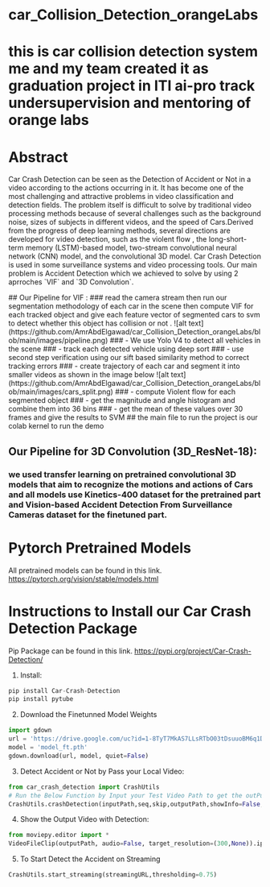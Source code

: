 # car_Collision_Detection_orangeLabs
# this is car collision detection system me and my team created it as graduation project in ITI ai-pro track undersupervision and mentoring of orange labs
<h1 color="green"><b>Abstract</b></h1>
<p>Car Crash Detection can be seen as the Detection of Accident or Not in a video according to the actions occurring in it. It has
become one of the most challenging and attractive problems in video classification and detection fields.
The problem itself is difficult to solve by traditional video processing methods because of several challenges such as
the background noise, sizes of subjects in different videos, and the speed of Cars.Derived from the progress of
deep learning methods, several directions are developed for video detection, such as the violent flow
, the long-short-term memory (LSTM)-based model, two-stream convolutional neural network (CNN) model, and the convolutional 3D model.
Car Crash Detection is used in some surveillance systems and video processing tools.
Our main problem is Accident Detection which we achieved to solve by using 2 aprroches `VIF` and `3D Convolution`.</p>
## Our Pipeline for VIF :
### read the camera stream then run our segmentation methodology of each car in the scene then compute VIF for each tracked object and give each feature vector of segmented cars to svm to detect whether this object has collision or not .
![alt text](https://github.com/AmrAbdElgawad/car_Collision_Detection_orangeLabs/blob/main/images/pipeline.png)
### - We use Yolo V4 to detect all vehicles in the scene 
### - track each detected vehicle using deep sort
### - use second step verification using our sift based similarity method to correct tracking errors
### - create trajectory of each car and segment it into smaller videos as shown in the image below
![alt text](https://github.com/AmrAbdElgawad/car_Collision_Detection_orangeLabs/blob/main/images/cars_split.png)
### - compute Violent flow for each segmented object 
### - get the magnitude and angle histogram and combine them into 36  bins
### - get the mean of these values over 30 frames and give the results to SVM
## the main file to run the project is our colab kernel to run the demo 

## Our Pipeline for 3D Convolution (3D_ResNet-18):
### we used transfer learning on pretrained convolutional 3D models that aim to recognize the motions and actions of Cars and all models use Kinetics-400 dataset for the pretrained part and Vision-based Accident Detection From Surveillance Cameras dataset for the finetuned part.
<h1 color="green"><b>Pytorch Pretrained Models</b></h1>
<p>All pretrained models can be found in this link.
 <a href="https://pytorch.org/vision/stable/models.html">https://pytorch.org/vision/stable/models.html</a></p>
 
<h1 color="green"><b>Instructions to Install our Car Crash Detection Package</b></h1>
<p>Pip Package can be found in this link.
 <a href="https://pypi.org/project/Car-Crash-Detection/">https://pypi.org/project/Car-Crash-Detection/</a></p>

1. Install:

```python
pip install Car-Crash-Detection
pip install pytube
```

2. Download the Finetunned Model Weights

```python
import gdown
url = 'https://drive.google.com/uc?id=1-8TyT7MkAS7LLsRTbO03tDsuuoBM6q1D'
model = 'model_ft.pth'
gdown.download(url, model, quiet=False)
```
3. Detect Accident or Not by Pass your Local Video:

```python
from car_crash_detection import CrashUtils
# Run the Below Function by Input your Test Video Path to get the outPut Video with Accident Detection or Not
CrashUtils.crashDetection(inputPath,seq,skip,outputPath,showInfo=False,thresholding=0.75)
```
4. Show the Output Video with Detection:

```python
from moviepy.editor import *
VideoFileClip(outputPath, audio=False, target_resolution=(300,None)).ipython_display()
```
5. To Start Detect the Accident on Streaming

```python
CrashUtils.start_streaming(streamingURL,thresholding=0.75)
```
